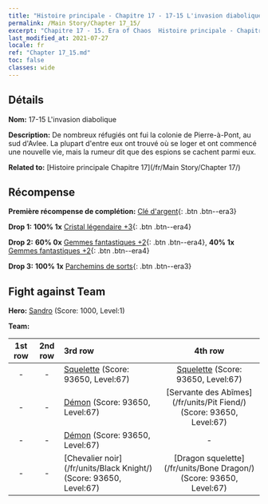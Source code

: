 ```yaml
---
title: "Histoire principale - Chapitre 17 - 17-15 L'invasion diabolique"
permalink: /Main Story/Chapter 17_15/
excerpt: "Chapitre 17 - 15. Era of Chaos  Histoire principale - Chapitre 17_15. 17-15 L'invasion diabolique"
last_modified_at: 2021-07-27
locale: fr
ref: "Chapter 17_15.md"
toc: false
classes: wide
---
```


## Détails

 **Nom:** 17-15 L'invasion diabolique

 **Description:** De nombreux réfugiés ont fui la colonie de Pierre-à-Pont, au sud d'Avlee. La plupart d'entre eux ont trouvé où se loger et ont commencé une nouvelle vie, mais la rumeur dit que des espions se cachent parmi eux.

 **Related to:** [Histoire principale Chapitre 17](/fr/Main Story/Chapter 17/)

## Récompense

 **Première récompense de complétion:** [Clé d'argent](/ItemsFR/con_693/){: .btn .btn--era3}

 **Drop 1:** **100% 1x** [Cristal légendaire +3](/ItemsFR/mat_59/){: .btn .btn--era4}

 **Drop 2:** **60% 0x** [Gemmes fantastiques +2](/ItemsFR/mat_51/){: .btn .btn--era4}, **40% 1x** [Gemmes fantastiques +2](/ItemsFR/mat_51/){: .btn .btn--era4}

 **Drop 3:** **100% 1x** [Parchemins de sorts](/ItemsFR/con_694/){: .btn .btn--era3}


## Fight against Team
 **Hero:** [Sandro](/fr/heroes/Sandro/) (Score: 1000, Level:1)

 **Team:**


  | 1st row | 2nd row | 3rd row | 4th row |
  |:----:|:----:|:----|:----:|
  | - | - | [Squelette](/fr/units/Skeleton/) (Score: 93650, Level:67)  | [Squelette](/fr/units/Skeleton/) (Score: 93650, Level:67)  |
  | - | - | [Démon](/fr/units/Demon/) (Score: 93650, Level:67)  | [Servante des Abîmes](/fr/units/Pit Fiend/) (Score: 93650, Level:67)  |
  | - | - | [Démon](/fr/units/Demon/) (Score: 93650, Level:67)  | - |
  | - | - | [Chevalier noir](/fr/units/Black Knight/) (Score: 93650, Level:67)  | [Dragon squelette](/fr/units/Bone Dragon/) (Score: 93650, Level:67)  |



